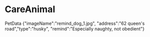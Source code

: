 # CareAnimal
PetData {"imageName":"remind_dog_1.jpg", "address":"62 queen's road","type":"husky", "remind":"Especially naughty, not obedient"}
